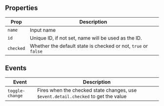 ## Properties

| Prop | Description |
| --- | --- |
| `name` | Input name |
| `id` | Unique ID, if not set, name will be used as the ID. |
| `checked` | Whether the default state is checked or not, `true` or `false` |

## Events

| Event | Description |
| --- | --- |
| `toggle-change` | Fires when the checked state changes, use `$event.detail.checked` to get the value |